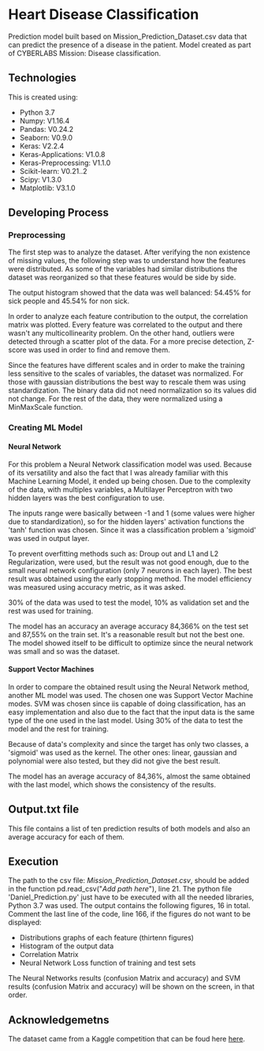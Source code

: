 # Heart Disease Classification

Prediction model built based on Mission_Prediction_Dataset.csv data that can predict the presence of a disease in the patient. 
Model created as part of CYBERLABS Mission: Disease classification.

## Technologies
This is created using:
* Python 3.7
* Numpy: V1.16.4
* Pandas: V0.24.2
* Seaborn: V0.9.0
* Keras: V2.2.4
* Keras-Applications: V1.0.8
* Keras-Preprocessing: V1.1.0
* Scikit-learn: V0.21..2
* Scipy: V1.3.0
* Matplotlib: V3.1.0

## Developing Process
### Preprocessing 
The first step was to analyze the dataset. After verifying the non existence of missing values, the following step was to 
understand how the features were distributed. As some of the variables had similar distributions the dataset was reorganized
so that these features would be side by side.

The output histogram showed that the data was well balanced: 54.45% for sick people and 45.54% for non sick.

In order to analyze each feature contribution to the output, the correlation matrix was plotted. Every feature was correlated
to the output and there wasn't any multicollinearity problem. On the other hand, outliers were detected through a scatter plot
of the data. For a more precise detection, Z-score was used in order to find and remove them.

Since the features have different scales and in order to make the training less sensitive to the scales of variables,
the dataset was normalized. For those with gaussian distributions the best way to rescale them was using standardization.
The binary data did not need normalization so its values did not change. For the rest of the data, they were normalized using a MinMaxScale function.

### Creating ML Model

#### Neural Network

For this problem a Neural Network classification model was used. Because of its versatility and also the fact that I was
already familiar with this Machine Learning Model, it ended up being chosen. Due to the complexity of the data, 
with multiples variables, a Multilayer Perceptron with two hidden layers was the best configuration to use. 

The inputs range were basically between -1 and 1 (some values were higher due to standardization), so for the hidden layers' 
activation functions the 'tanh' function was chosen. Since it was a classification problem a 'sigmoid' was used in output
layer.

To prevent overfitting methods such as: Droup out and L1 and L2 Regularization, were used, but the result was not good 
enough, due to the small neural network configuration (only 7 neurons in each layer). The best result was obtained using 
the early stopping method. The model efficiency was measured using accuracy metric, as it was asked.

30% of the data was used to test the model, 10% as validation set and the rest was used for training.

The model has an accuracy an average accuracy 84,366% on the test set and 87,55% on the train set. 
It's a reasonable result but not the best one. The model showed itself to be difficult to optimize since the neural
network was small and so was the dataset.

#### Support Vector Machines

In order to compare the obtained result using the Neural Network method, another ML model was used. The chosen one was
Support Vector Machine modes. SVM was chosen since iis capable of doing classification, has an easy implementation and 
also due to the fact that the input data is the same type of the one used in the last model. Using 30% of the data to 
test the model and the rest for training.

Because of data's complexity and since the target has only two classes, a 'sigmoid' was used as the kernel. The other ones:
linear, gaussian and polynomial were also tested, but they did not give the best result.

The model has an average accuracy of 84,36%, almost the same obtained with the last model, which shows the consistency of 
the results.


## Output.txt file

This file contains a list of ten prediction results of both models and also an average accuracy for each of them.

## Execution

The path to the csv file: *Mission_Prediction_Dataset.csv*, should be added in the function pd.read_csv("*Add path here*"), 
line 21. The python file 'Daniel_Prediction.py' just have to be executed with all the needed libraries, Python 3.7 was used. The output contains the following figures, 16 in total. Comment the last line of the code, line 166, if the figures do not want to be displayed:

* Distributions graphs of each feature (thirtenn figures)
* Histogram of the output data
* Correlation Matrix 
* Neural Network Loss function of training and test sets

The Neural Networks results (confusion Matrix and accuracy) and SVM results (confusion Matrix and accuracy) will be 
shown on the screen, in that order.

## Acknowledgemetns

The dataset came from a Kaggle competition that can be foud here [here](https://www.kaggle.com/cdabakoglu/heart-disease-classifications-machine-learning).
